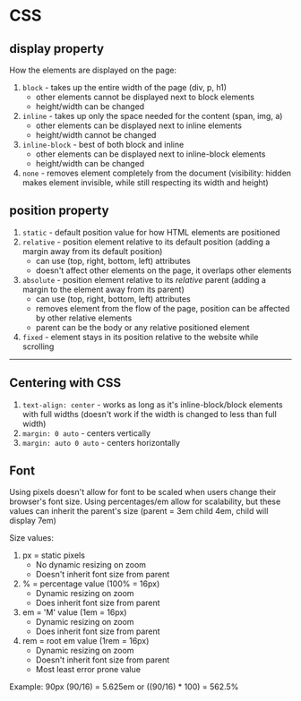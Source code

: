 # CSS

## display property

How the elements are displayed on the page:

1. `block` - takes up the entire width of the page (div, p, h1)
    * other elements cannot be displayed next to block elements
    * height/width can be changed
1. `inline` - takes up only the space needed for the content (span, img, a)
    * other elements can be displayed next to inline elements
    * height/width cannot be changed
1. `inline-block` - best of both block and inline
    * other elements can be displayed next to inline-block elements
    * height/width can be changed
1. `none` - removes element completely from the document (visibility: hidden makes element invisible, while still respecting its width and height)

## position property

1. `static` - default position value for how HTML elements are positioned
1. `relative` - position element relative to its default position (adding a margin away from its default position)
    * can use (top, right, bottom, left) attributes
    * doesn't affect other elements on the page, it overlaps other elements
1. `absolute` - position element relative to its _relative_ parent (adding a margin to the element away from its parent)
    * can use (top, right, bottom, left) attributes
    * removes element from the flow of the page, position can be affected by other relative elements
    * parent can be the body or any relative positioned element
1. `fixed` - element stays in its position relative to the website while scrolling

---

## Centering with CSS

1. `text-align: center` - works as long as it's inline-block/block elements with full widths (doesn't work if the width is changed to less than full width)
1. `margin: 0 auto` - centers vertically
1. `margin: auto 0 auto` - centers horizontally

## Font

Using pixels doesn't allow for font to be scaled when users change their browser's font size. Using percentages/em allow for scalability, but these values can inherit
the parent's size (parent = 3em child 4em, child will display 7em)

Size values:

1. px = static pixels
    * No dynamic resizing on zoom
    * Doesn't inherit font size from parent
1. % = percentage value (100% = 16px)
    * Dynamic resizing on zoom
    * Does inherit font size from parent
1. em = 'M' value (1em = 16px)
    * Dynamic resizing on zoom
    * Does inherit font size from parent
1. rem = root em value (1rem = 16px)
    * Dynamic resizing on zoom
    * Doesn't inherit font size from parent
    * Most least error prone value

Example: 90px (90/16) = 5.625em or  ((90/16) * 100) = 562.5%
